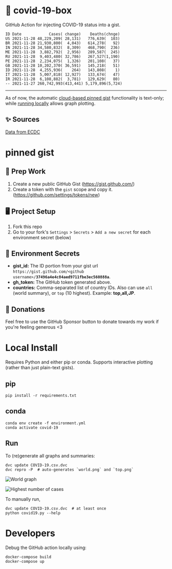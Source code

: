 # 🏥 covid-19-box

GitHub Action for injecting COVID-19 status into a gist.

```
ID Date            Cases( change)    Deaths(chnge)
US 2021-11-28 48,229,209( 28,131)   776,639(  103)
BR 2021-11-28 21,930,800(  4,043)   614,278(   92)
IN 2021-11-28 34,580,832(  8,309)   468,790(  236)
ME 2021-11-28  3,882,792(  2,956)   289,587(  245)
RU 2021-11-28  9,403,480( 32,786)   267,527(1,190)
PE 2021-11-28  2,234,075(  1,326)   201,108(   37)
GB 2021-11-28 10,202,370( 36,591)   145,218(   51)
ID 2021-11-28  4,255,936(    264)   143,808(    1)
IT 2021-11-28  5,007,818( 12,927)   133,674(   47)
IR 2021-11-28  6,108,882(  3,781)   129,629(   80)
-- 2021-11-27 260,742,993(413,441) 5,179,896(5,724)
```

---

As of now, the automatic [cloud-based pinned gist](#pinned-gist) functionality is text-only;
while [running locally](#local-install) allows graph plotting.

## ✨ Sources

[Data from ECDC](https://www.ecdc.europa.eu/en/publications-data/download-todays-data-geographic-distribution-covid-19-cases-worldwide)

# pinned gist

## 🎒 Prep Work
1. Create a new public GitHub Gist (https://gist.github.com/)
1. Create a token with the `gist` scope and copy it. (https://github.com/settings/tokens/new)

## 🖥 Project Setup
1. Fork this repo
1. Go to your fork's `Settings` > `Secrets` > `Add a new secret` for each environment secret (below)

## 🤫 Environment Secrets
- **gist_id:** The ID portion from your gist url `https://gist.github.com/<github username>/`**`37496a4e4c84aed9711fbe3ec560888a`**.
- **gh_token:** The GitHub token generated above.
- **countries:** Comma-separated list of country IDs. Also can use `all` (world summary), or `top` (10 highest). Example: **top,all,JP**.

## 💸 Donations

Feel free to use the GitHub Sponsor button to donate towards my work if you're feeling generous <3

# Local Install

Requires Python and either pip or conda. Supports interactive plotting (rather than just plain-text gists).

## pip

```
pip install -r requirements.txt
```

## conda

```
conda env create -f environment.yml
conda activate covid-19
```

## Run

To (re)generate all graphs and summaries:

```
dvc update COVID-19.csv.dvc
dvc repro -P  # auto-generates `world.png` and `top.png`
```

![World graph](world.png)

![Highest number of cases](top.png)

To manually run,

```
dvc update COVID-19.csv.dvc  # at least once
python covid19.py --help
```

# Developers

Debug the GitHub action locally using:

```
docker-compose build
docker-compose up
```
